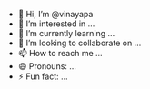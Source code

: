 - 👋 Hi, I’m @vinayapa
- 👀 I’m interested in ...
- 🌱 I’m currently learning ...
- 💞️ I’m looking to collaborate on ...
- 📫 How to reach me ...
- 😄 Pronouns: ...
- ⚡ Fun fact: ...

<!---
vinayapa/vinayapa is a ✨ special ✨ repository because its `README.md` (this file) appears on your GitHub profile.
You can click the Preview link to take a look at your changes.
--->
